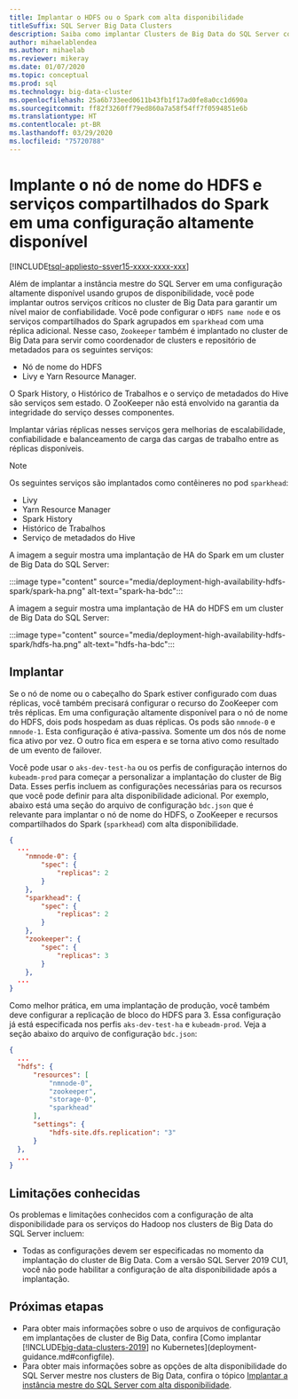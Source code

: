 ```yaml
---
title: Implantar o HDFS ou o Spark com alta disponibilidade
titleSuffix: SQL Server Big Data Clusters
description: Saiba como implantar Clusters de Big Data do SQL Server com alta disponibilidade.
author: mihaelablendea
ms.author: mihaelab
ms.reviewer: mikeray
ms.date: 01/07/2020
ms.topic: conceptual
ms.prod: sql
ms.technology: big-data-cluster
ms.openlocfilehash: 25a6b733eed0611b43fb1f17ad0fe8a0cc1d690a
ms.sourcegitcommit: ff82f3260ff79ed860a7a58f54ff7f0594851e6b
ms.translationtype: HT
ms.contentlocale: pt-BR
ms.lasthandoff: 03/29/2020
ms.locfileid: "75720788"
---
```

# <a name="deploy-hdfs-name-node-and-shared-spark-services-in-a-highly-available-configuration"></a>Implante o nó de nome do HDFS e serviços compartilhados do Spark em uma configuração altamente disponível

[!INCLUDE[tsql-appliesto-ssver15-xxxx-xxxx-xxx](../includes/tsql-appliesto-ssver15-xxxx-xxxx-xxx.md)]

Além de implantar a instância mestre do SQL Server em uma configuração altamente disponível usando grupos de disponibilidade, você pode implantar outros serviços críticos no cluster de Big Data para garantir um nível maior de confiabilidade. Você pode configurar o `HDFS name node` e os serviços compartilhados do Spark agrupados em `sparkhead` com uma réplica adicional. Nesse caso, `Zookeeper` também é implantado no cluster de Big Data para servir como coordenador de clusters e repositório de metadados para os seguintes serviços: 

- Nó de nome do HDFS
- Livy e Yarn Resource Manager. 

O Spark History, o Histórico de Trabalhos e o serviço de metadados do Hive são serviços sem estado. O ZooKeeper não está envolvido na garantia da integridade do serviço desses componentes. 

Implantar várias réplicas nesses serviços gera melhorias de escalabilidade, confiabilidade e balanceamento de carga das cargas de trabalho entre as réplicas disponíveis.

> [!NOTE]
> Os seguintes serviços são implantados como contêineres no pod `sparkhead`: 
> - Livy
> - Yarn Resource Manager
> - Spark History
> - Histórico de Trabalhos
> - Serviço de metadados do Hive  
>

A imagem a seguir mostra uma implantação de HA do Spark em um cluster de Big Data do SQL Server:

:::image type="content" source="media/deployment-high-availability-hdfs-spark/spark-ha.png" alt-text="spark-ha-bdc":::

A imagem a seguir mostra uma implantação de HA do HDFS em um cluster de Big Data do SQL Server:

:::image type="content" source="media/deployment-high-availability-hdfs-spark/hdfs-ha.png" alt-text="hdfs-ha-bdc":::

## <a name="deploy"></a>Implantar

Se o nó de nome ou o cabeçalho do Spark estiver configurado com duas réplicas, você também precisará configurar o recurso do ZooKeeper com três réplicas. Em uma configuração altamente disponível para o nó de nome do HDFS, dois pods hospedam as duas réplicas. Os pods são `nmnode-0` e `nmnode-1`. Esta configuração é ativa-passiva. Somente um dos nós de nome fica ativo por vez. O outro fica em espera e se torna ativo como resultado de um evento de failover. 

Você pode usar o `aks-dev-test-ha` ou os perfis de configuração internos do `kubeadm-prod` para começar a personalizar a implantação do cluster de Big Data. Esses perfis incluem as configurações necessárias para os recursos que você pode definir para alta disponibilidade adicional. Por exemplo, abaixo está uma seção do arquivo de configuração `bdc.json` que é relevante para implantar o nó de nome do HDFS, o ZooKeeper e recursos compartilhados do Spark (`sparkhead`) com alta disponibilidade.  

```json
{
  ...
    "nmnode-0": {
        "spec": {
            "replicas": 2
        }
    },
    "sparkhead": {
        "spec": {
            "replicas": 2
        }
    },
    "zookeeper": {
        "spec": {
            "replicas": 3
        }
    },
  ...
}
```

Como melhor prática, em uma implantação de produção, você também deve configurar a replicação de bloco do HDFS para 3. Essa configuração já está especificada nos perfis `aks-dev-test-ha` e `kubeadm-prod`. Veja a seção abaixo do arquivo de configuração `bdc.json`:

```json
{
  ...
  "hdfs": {
      "resources": [
          "nmnode-0",
          "zookeeper",
          "storage-0",
          "sparkhead"
      ],
      "settings": {
          "hdfs-site.dfs.replication": "3"
      }
  },
  ...
}
```

## <a name="known-limitations"></a>Limitações conhecidas

Os problemas e limitações conhecidos com a configuração de alta disponibilidade para os serviços do Hadoop nos clusters de Big Data do SQL Server incluem:

- Todas as configurações devem ser especificadas no momento da implantação do cluster de Big Data. Com a versão SQL Server 2019 CU1, você não pode habilitar a configuração de alta disponibilidade após a implantação.

## <a name="next-steps"></a>Próximas etapas

- Para obter mais informações sobre o uso de arquivos de configuração em implantações de cluster de Big Data, confira [Como implantar [!INCLUDE[big-data-clusters-2019](../includes/ssbigdataclusters-ss-nover.md)] no Kubernetes](deployment-guidance.md#configfile).
- Para obter mais informações sobre as opções de alta disponibilidade do SQL Server mestre nos clusters de Big Data, confira o tópico [Implantar a instância mestre do SQL Server com alta disponibilidade](deployment-high-availability.md).

